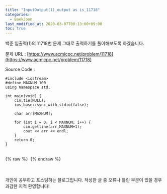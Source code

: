 ```yaml
---
title: "InputOutput(1)_output as is_11718"
categories: 
  - BaekJoon
last_modified_at: 2020-03-07T00:13:00+09:00
toc: true
---
```

백준 입출력(1)의 11718번 문제 그대로 출력하기를 풀이해보도록 하겠습니다.<br/>

문제 URL : [https://www.acmicpc.net/problem/11718](https://www.acmicpc.net/problem/11718)
<br/>

Source Code : 
~~~
#include <iostream>
#define MAXNUM 100
using namespace std;

int main(void) {
	cin.tie(NULL);
	ios_base::sync_with_stdio(false);

	char arr[MAXNUM];

	for (int i = 0; i < MAXNUM; i++) {
		cin.getline(arr,MAXNUM+1);
		cout << arr << endl;
	}
	return 0;
}
~~~

<br/>
{% raw %} <img src="https://ohjinjin.github.io/assets/images/20200306baekjoon_inputoutput_1/capture9.JPG" alt=""> {% endraw %}<br/>

<br/><br/>
개인이 공부하고 포스팅하는 블로그입니다. 작성한 글 중 오류나 틀린 부분이 있을 경우 과감한 지적 환영합니다!<br/><br/>
